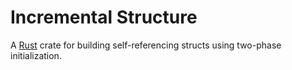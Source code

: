 # Incremental Structure

A [Rust](https://rust-lang.org/) crate for building self-referencing structs using two-phase initialization.
